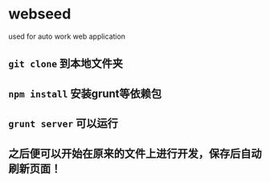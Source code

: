 # webseed
used for auto work web application

## 	`git clone` 到本地文件夹

## `npm install` 安装grunt等依赖包

## `grunt server` 可以运行

## 之后便可以开始在原来的文件上进行开发，保存后自动刷新页面！
